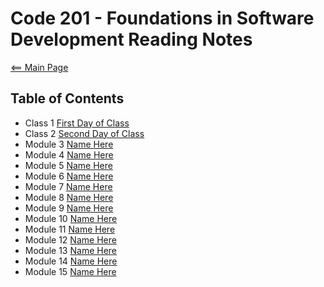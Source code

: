 # Code 201 - Foundations in Software Development Reading Notes
[<== Main Page](../README.md)

## Table of Contents

- Class 1 [First Day of Class](/reading-notes/code201/class-01.md)
- Class 2 [Second Day of Class](/reading-notes/code201/class-02.md)
- Module 3 [Name Here](address)
- Module 4 [Name Here](address)
- Module 5 [Name Here](address)
- Module 6 [Name Here](address)
- Module 7 [Name Here](address)
- Module 8 [Name Here](address)
- Module 9 [Name Here](address)
- Module 10 [Name Here](address)
- Module 11 [Name Here](address)
- Module 12 [Name Here](address)
- Module 13 [Name Here](address)
- Module 14 [Name Here](address)
- Module 15 [Name Here](address)
